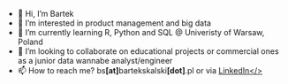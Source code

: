 - 👋 Hi, I’m Bartek
- 👀 I’m interested in product management and big data
- 🌱 I’m currently learning R, Python and SQL @ Univeristy of Warsaw, Poland
- 💞️ I’m looking to collaborate on educational projects or commercial ones as a junior data wannabe analyst/engineer
- 📫 How to reach me? bs<b>[at]</b>bartekskalski<b>[dot]</b>.pl or via <a href="https://linkedin.com/in/bskalski">LinkedIn</> 

<!---
bs-k/bs-k is a ✨ special ✨ repository because its `README.md` (this file) appears on your GitHub profile.
You can click the Preview link to take a look at your changes.
--->
